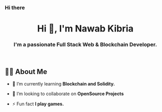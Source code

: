 ### Hi there 

<h1 align="center">Hi 👋, I'm Nawab Kibria</h1>
<h3 align="center">I'm a passionate Full Stack Web & Blockchain Developer.</h3>
<br />

## 🙋‍♂️ About Me

- 🌱 I’m currently learning **Blockchain and Solidity.**

- 👯 I’m looking to collaborate on **OpenSource Projects**

- ⚡ Fun fact **I play games.**

